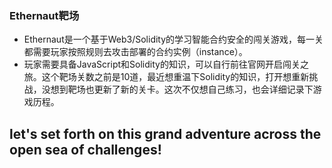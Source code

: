 ### Ethernaut靶场
- Ethernaut是一个基于Web3/Solidity的学习智能合约安全的闯关游戏，每一关都需要玩家按照规则去攻击部署的合约实例（instance）。
- 玩家需要具备JavaScript和Solidity的知识，可以自行前往官网开启闯关之旅。这个靶场关数之前是10道，最近想重温下Solidity的知识，打开想重新挑战，没想到靶场也更新了新的关卡。这次不仅想自己练习，也会详细记录下游戏历程。
## let's set forth on this grand adventure across the open sea of challenges!
